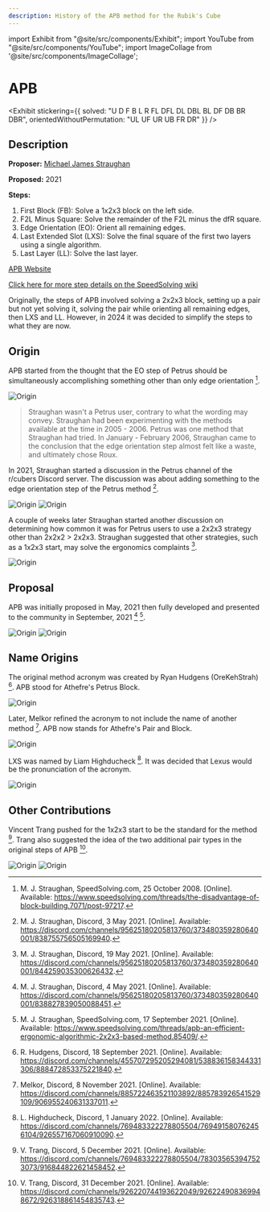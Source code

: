 ```yaml
---
description: History of the APB method for the Rubik's Cube
---
```


import Exhibit from "@site/src/components/Exhibit";
import YouTube from "@site/src/components/YouTube";
import ImageCollage from '@site/src/components/ImageCollage';

# APB

<Exhibit
stickering={{
    solved: "U D F B L R FL DFL DL DBL BL DF DB BR DBR",
    orientedWithoutPermutation: "UL UF UR UB FR DR"
  }}
/>

## Description

**Proposer:** [Michael James Straughan](CubingContributors/MethodDevelopers.md#straughan-michael-james-athefre)

**Proposed:** 2021

**Steps:**

1. First Block (FB): Solve a 1x2x3 block on the left side.
2. F2L Minus Square: Solve the remainder of the F2L minus the dfR square.
3. Edge Orientation (EO): Orient all remaining edges.
4. Last Extended Slot (LXS): Solve the final square of the first two layers using a single algorithm.
5. Last Layer (LL): Solve the last layer.

[APB Website](https://sites.google.com/view/apb-system)

[Click here for more step details on the SpeedSolving wiki](https://www.speedsolving.com/wiki/index.php/APB)

Originally, the steps of APB involved solving a 2x2x3 block, setting up a pair but not yet solving it, solving the pair while orienting all remaining edges, then LXS and LL. However, in 2024 it was decided to simplify the steps to what they are now.

## Origin

APB started from the thought that the EO step of Petrus should be simultaneously accomplishing something other than only edge orientation [^1].

![Origin](img/APB/APBOrigin.png)

> Straughan wasn't a Petrus user, contrary to what the wording may convey. Straughan had been experimenting with the methods available at the time in 2005 - 2006. Petrus was one method that Straughan had tried. In January - February 2006, Straughan came to the conclusion that the edge orientation step almost felt like a waste, and ultimately chose Roux.

In 2021, Straughan started a discussion in the Petrus channel of the r/cubers Discord server. The discussion was about adding something to the edge orientation step of the Petrus method [^2].

![Origin](img/APB/InitialDiscussion1.png)
![Origin](img/APB/InitialDiscussion2.png)

A couple of weeks later Straughan started another discussion on determining how common it was for Petrus users to use a 2x2x3 strategy other than 2x2x2 > 2x2x3. Straughan suggested that other strategies, such as a 1x2x3 start, may solve the ergonomics complaints [^3].

![Origin](img/APB/2x2x3Strategies.png)

## Proposal

APB was initially proposed in May, 2021 then fully developed and presented to the community in September, 2021 [^4] [^5].

![Origin](img/APB/OriginalProposal.png)
![Origin](img/APB/SSFPost.png)

## Name Origins

The original method acronym was created by Ryan Hudgens (OreKehStrah) [^6]. APB stood for Athefre's Petrus Block.

![Origin](img/APB/APBAcronym.png)

Later, Melkor refined the acronym to not include the name of another method [^7]. APB now stands for Athefre's Pair and Block.

![Origin](img/APB/MelkorNameRefinement.png)

LXS was named by Liam Highducheck [^8]. It was decided that Lexus would be the pronunciation of the acronym.

![Origin](img/APB/LXSName.png)

## Other Contributions

Vincent Trang pushed for the 1x2x3 start to be the standard for the method [^9]. Trang also suggested the idea of the two additional pair types in the original steps of APB [^10].

![Origin](img/APB/Trang1x2x3.png)
![Origin](img/APB/TrangPairTypes.png)

[^1]: M. J. Straughan, SpeedSolving.com, 25 October 2008. [Online]. Available: https://www.speedsolving.com/threads/the-disadvantage-of-block-building.7071/post-97217.

[^2]: M. J. Straughan, Discord, 3 May 2021. [Online]. Available: https://discord.com/channels/95625180205813760/373480359280640001/838755756505169940.

[^3]: M. J. Straughan, Discord, 19 May 2021. [Online]. Available: https://discord.com/channels/95625180205813760/373480359280640001/844259035300626432.

[^4]: M. J. Straughan, Discord, 4 May 2021. [Online]. Available: https://discord.com/channels/95625180205813760/373480359280640001/838827839050088451.

[^5]: M. J. Straughan, SpeedSolving.com, 17 September 2021. [Online]. Available: https://www.speedsolving.com/threads/apb-an-efficient-ergonomic-algorithmic-2x2x3-based-method.85409/.

[^6]: R. Hudgens, Discord, 18 September 2021. [Online]. Available: https://discord.com/channels/455707295205294081/538836158344331306/888472853375221840.

[^7]: Melkor, Discord, 8 November 2021. [Online]. Available: https://discord.com/channels/885722463521103892/885783926541529109/906955240631337011.

[^8]: L. Highducheck, Discord, 1 January 2022. [Online]. Available: https://discord.com/channels/769483322278805504/769491580762456104/926557167060910090.

[^9]: V. Trang, Discord, 5 December 2021. [Online]. Available: https://discord.com/channels/769483322278805504/783035653947523073/916844822621458452.

[^10]: V. Trang, Discord, 31 December 2021. [Online]. Available: https://discord.com/channels/926220744193622049/926224908369948672/926318861454835743.